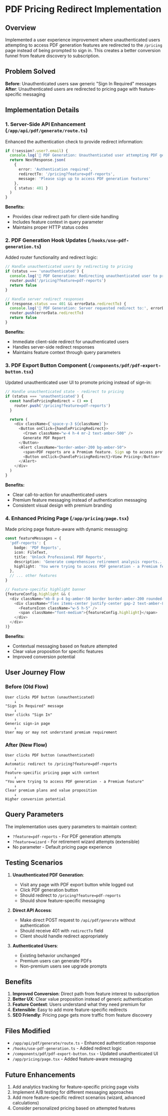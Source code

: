 # PDF Pricing Redirect Implementation

## Overview

Implemented a user experience improvement where unauthenticated users attempting to access PDF generation features are redirected to the `/pricing` page instead of being prompted to sign in. This creates a better conversion funnel from feature discovery to subscription.

## Problem Solved

**Before**: Unauthenticated users saw generic "Sign In Required" messages
**After**: Unauthenticated users are redirected to pricing page with feature-specific messaging

## Implementation Details

### 1. Server-Side API Enhancement (`/app/api/pdf/generate/route.ts`)

Enhanced the authentication check to provide redirect information:

```typescript
if (!session?.user?.email) {
  console.log(`🔄 PDF Generation: Unauthenticated user attempting PDF generation`)
  return NextResponse.json(
    { 
      error: 'Authentication required',
      redirectTo: '/pricing?feature=pdf-reports',
      message: 'Please sign up to access PDF generation features'
    },
    { status: 401 }
  )
}
```

**Benefits:**
- Provides clear redirect path for client-side handling
- Includes feature context in query parameter
- Maintains proper HTTP status codes

### 2. PDF Generation Hook Updates (`/hooks/use-pdf-generation.ts`)

Added router functionality and redirect logic:

```typescript
// Handle unauthenticated users by redirecting to pricing
if (status === 'unauthenticated') {
  console.log('🔄 PDF Generation: Redirecting unauthenticated user to pricing page')
  router.push('/pricing?feature=pdf-reports')
  return false
}

// Handle server redirect responses
if (response.status === 401 && errorData.redirectTo) {
  console.log('🔄 PDF Generation: Server requested redirect to:', errorData.redirectTo)
  router.push(errorData.redirectTo)
  return false
}
```

**Benefits:**
- Immediate client-side redirect for unauthenticated users
- Handles server-side redirect responses
- Maintains feature context through query parameters

### 3. PDF Export Button Component (`/components/pdf/pdf-export-button.tsx`)

Updated unauthenticated user UI to promote pricing instead of sign-in:

```typescript
// Handle unauthenticated state - redirect to pricing
if (status === 'unauthenticated') {
  const handlePricingRedirect = () => {
    router.push('/pricing?feature=pdf-reports')
  }

  return (
    <div className={`space-y-3 ${className}`}>
      <Button onClick={handlePricingRedirect}>
        <Crown className="w-4 h-4 mr-2 text-amber-500" />
        Generate PDF Report
      </Button>
      <Alert className="border-amber-200 bg-amber-50">
        <span>PDF reports are a Premium feature. Sign up to access professional retirement analysis.</span>
        <Button onClick={handlePricingRedirect}>View Pricing</Button>
      </Alert>
    </div>
  )
}
```

**Benefits:**
- Clear call-to-action for unauthenticated users
- Premium feature messaging instead of authentication messaging
- Consistent visual design with premium branding

### 4. Enhanced Pricing Page (`/app/pricing/page.tsx`)

Made pricing page feature-aware with dynamic messaging:

```typescript
const featureMessages = {
  'pdf-reports': {
    badge: 'PDF Reports',
    icon: FileText,
    title: 'Unlock Professional PDF Reports',
    description: 'Generate comprehensive retirement analysis reports...',
    highlight: 'You were trying to access PDF generation - a Premium feature.'
  },
  // ... other features
}

// Feature-specific highlight banner
{featureConfig.highlight && (
  <div className="mb-8 p-4 bg-amber-50 border border-amber-200 rounded-lg text-center">
    <div className="flex items-center justify-center gap-2 text-amber-800">
      <FeatureIcon className="w-5 h-5" />
      <span className="font-medium">{featureConfig.highlight}</span>
    </div>
  </div>
)}
```

**Benefits:**
- Contextual messaging based on feature attempted
- Clear value proposition for specific features
- Improved conversion potential

## User Journey Flow

### Before (Old Flow)
```
User clicks PDF button (unauthenticated)
    ↓
"Sign In Required" message
    ↓
User clicks "Sign In"
    ↓
Generic sign-in page
    ↓
User may or may not understand premium requirement
```

### After (New Flow)
```
User clicks PDF button (unauthenticated)
    ↓
Automatic redirect to /pricing?feature=pdf-reports
    ↓
Feature-specific pricing page with context
    ↓
"You were trying to access PDF generation - a Premium feature"
    ↓
Clear premium plans and value proposition
    ↓
Higher conversion potential
```

## Query Parameters

The implementation uses query parameters to maintain context:

- `?feature=pdf-reports` - For PDF generation attempts
- `?feature=wizard` - For retirement wizard attempts (extensible)
- No parameter - Default pricing page experience

## Testing Scenarios

1. **Unauthenticated PDF Generation**:
   - Visit any page with PDF export button while logged out
   - Click PDF generation button
   - Should redirect to `/pricing?feature=pdf-reports`
   - Should show feature-specific messaging

2. **Direct API Access**:
   - Make direct POST request to `/api/pdf/generate` without authentication
   - Should receive 401 with `redirectTo` field
   - Client should handle redirect appropriately

3. **Authenticated Users**:
   - Existing behavior unchanged
   - Premium users can generate PDFs
   - Non-premium users see upgrade prompts

## Benefits

1. **Improved Conversion**: Direct path from feature interest to subscription
2. **Better UX**: Clear value proposition instead of generic authentication
3. **Feature Context**: Users understand what they need premium for
4. **Extensible**: Easy to add more feature-specific redirects
5. **SEO Friendly**: Pricing page gets more traffic from feature discovery

## Files Modified

- `/app/api/pdf/generate/route.ts` - Enhanced authentication response
- `/hooks/use-pdf-generation.ts` - Added redirect logic
- `/components/pdf/pdf-export-button.tsx` - Updated unauthenticated UI
- `/app/pricing/page.tsx` - Added feature-aware messaging

## Future Enhancements

1. Add analytics tracking for feature-specific pricing page visits
2. Implement A/B testing for different messaging approaches
3. Add more feature-specific redirect scenarios (wizard, advanced calculations)
4. Consider personalized pricing based on attempted features
